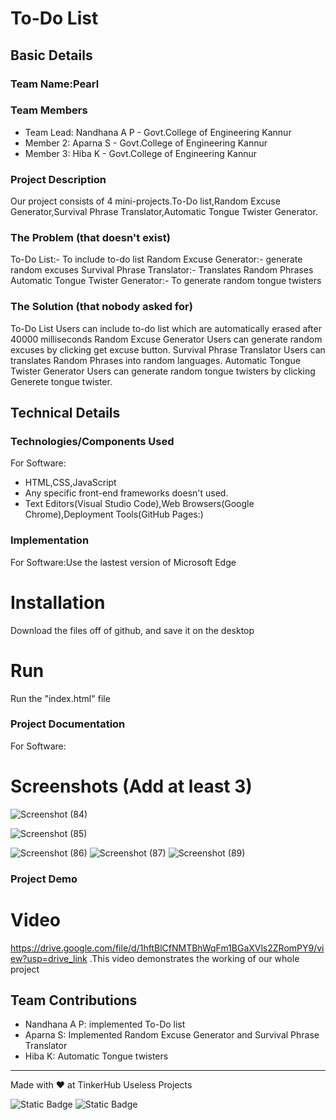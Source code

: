 # To-Do List


## Basic Details
### Team Name:Pearl


### Team Members
- Team Lead: Nandhana A P - Govt.College of Engineering Kannur
- Member 2: Aparna S - Govt.College of Engineering Kannur
- Member 3: Hiba K - Govt.College of Engineering Kannur

### Project Description
Our project consists of 4 mini-projects.To-Do list,Random Excuse Generator,Survival Phrase Translator,Automatic Tongue Twister Generator.

### The Problem (that doesn't exist)
To-Do List:-
To include to-do list
Random Excuse Generator:-
generate random excuses
Survival Phrase Translator:-
Translates Random Phrases
Automatic Tongue Twister Generator:-
To generate random tongue twisters
### The Solution (that nobody asked for)
To-Do List
Users can include to-do list which are automatically erased after 40000 milliseconds
Random Excuse Generator
Users can generate random excuses by clicking get excuse button.
Survival Phrase Translator
Users can translates Random Phrases into random languages.
Automatic Tongue Twister Generator
Users can generate random tongue twisters by clicking Generete tongue twister.

## Technical Details
### Technologies/Components Used
For Software:
- HTML,CSS,JavaScript
- Any specific front-end frameworks doesn't used.
- Text Editors(Visual Studio Code),Web Browsers(Google Chrome),Deployment Tools(GitHub Pages:)

### Implementation
For Software:Use the lastest version of Microsoft Edge
# Installation
Download the files off of github, and save it on the desktop

# Run
Run the "index.html" file

### Project Documentation
For Software:

# Screenshots (Add at least 3)
![Screenshot (84)](https://github.com/user-attachments/assets/09b6d10e-bd1e-4c6e-be3e-f71c5f90e572)

![Screenshot (85)](https://github.com/user-attachments/assets/d7f84cf5-f900-470d-b2fb-4a335c5bca11)

![Screenshot (86)](https://github.com/user-attachments/assets/dede99a4-d07c-4b0c-91f5-37486f1261a8)
![Screenshot (87)](https://github.com/user-attachments/assets/887be520-264d-4108-b8df-b743768e5e80)
![Screenshot (89)](https://github.com/user-attachments/assets/fdfbf08a-1d46-4123-8c2d-f5f83461d4f2)

### Project Demo
# Video
https://drive.google.com/file/d/1hftBlCfNMTBhWqFm1BGaXVls2ZRomPY9/view?usp=drive_link .This video demonstrates the working of our whole project

## Team Contributions
- Nandhana A P: implemented To-Do list
- Aparna S: Implemented Random Excuse Generator and Survival Phrase Translator
- Hiba K: Automatic Tongue twisters
---
Made with ❤️ at TinkerHub Useless Projects 

![Static Badge](https://img.shields.io/badge/TinkerHub-24?color=%23000000&link=https%3A%2F%2Fwww.tinkerhub.org%2F)
![Static Badge](https://img.shields.io/badge/UselessProject--24-24?link=https%3A%2F%2Fwww.tinkerhub.org%2Fevents%2FQ2Q1TQKX6Q%2FUseless%2520Projects)
